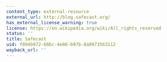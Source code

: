 ```yaml
---
content_type: external-resource
external_url: http://blog.safecast.org/
has_external_license_warning: true
license: https://en.wikipedia.org/wiki/All_rights_reserved
status: ''
title: Safecast
uid: f094b972-68bc-4e06-b97b-8a0973563112
wayback_url: ''
---
```

